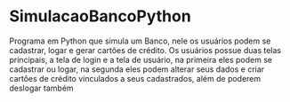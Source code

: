 # SimulacaoBancoPython
Programa em Python que simula um Banco, nele os usuários podem se cadastrar, logar e gerar cartões de crédito.
Os usuários possue duas telas principais, a tela de login e a tela de usuário, na primeira eles podem se cadastrar ou logar, na segunda eles 
podem alterar seus dados e criar cartões de crédito vinculados a seus cadastrados, além de poderem deslogar também
